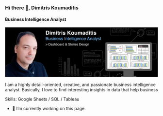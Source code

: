 ### Hi there 👋, Dimitris Koumaditis
#### Business Intelligence Analyst
![Business Intelligence Analyst](https://github.com/Dimitris-Koumaditis/Dimitris-Koumaditis/blob/main/%CE%A3%CF%84%CE%B9%CE%B3%CE%BC%CE%B9%CE%BF%CC%81%CF%84%CF%85%CF%80%CE%BF%20%CE%BF%CE%B8%CE%BF%CC%81%CE%BD%CE%B7%CF%82%202024-456-27%2C%2012.01.44.png)

I am a highly detail-oriented, creative, and passionate business intelligence analyst. Basically, I love to find interesting insights in data that help business

Skills: Google Sheets / SQL / Tableau

- 🔭 I’m currently working on this page. 




